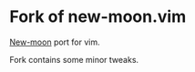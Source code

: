 # Fork of new-moon.vim
[New-moon](https://github.com/taniarascia/new-moon) port for vim.

Fork contains some minor tweaks.

